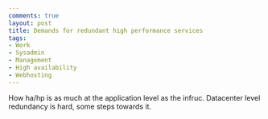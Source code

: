 ```yaml
---
comments: true
layout: post
title: Demands for redundant high performance services
tags:
- Work
- Sysadmin
- Management
- High availability
- Webhosting
---
```


How ha/hp is as much at the application level as the infruc. Datacenter level
redundancy is hard, some steps towards it.
